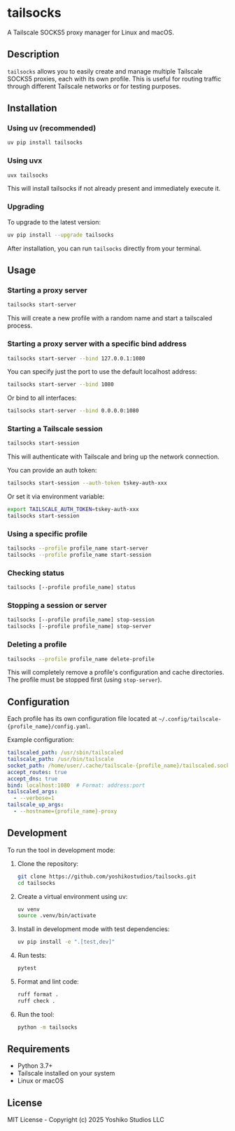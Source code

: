 # tailsocks

A Tailscale SOCKS5 proxy manager for Linux and macOS.

## Description

`tailsocks` allows you to easily create and manage multiple Tailscale SOCKS5 proxies, each with its own profile. This is useful for routing traffic through different Tailscale networks or for testing purposes.

## Installation

### Using uv (recommended)

```bash
uv pip install tailsocks
```

### Using uvx

```bash
uvx tailsocks
```
This will install tailsocks if not already present and immediately execute it.

### Upgrading

To upgrade to the latest version:

```bash
uv pip install --upgrade tailsocks
```


After installation, you can run `tailsocks` directly from your terminal.

## Usage

### Starting a proxy server

```bash
tailsocks start-server
```

This will create a new profile with a random name and start a tailscaled process.

### Starting a proxy server with a specific bind address

```bash
tailsocks start-server --bind 127.0.0.1:1080
```

You can specify just the port to use the default localhost address:

```bash
tailsocks start-server --bind 1080
```

Or bind to all interfaces:

```bash
tailsocks start-server --bind 0.0.0.0:1080
```

### Starting a Tailscale session

```bash
tailsocks start-session
```

This will authenticate with Tailscale and bring up the network connection.

You can provide an auth token:

```bash
tailsocks start-session --auth-token tskey-auth-xxx
```

Or set it via environment variable:

```bash
export TAILSCALE_AUTH_TOKEN=tskey-auth-xxx
tailsocks start-session
```

### Using a specific profile

```bash
tailsocks --profile profile_name start-server
tailsocks --profile profile_name start-session
```

### Checking status

```bash
tailsocks [--profile profile_name] status
```

### Stopping a session or server

```bash
tailsocks [--profile profile_name] stop-session
tailsocks [--profile profile_name] stop-server
```

### Deleting a profile

```bash
tailsocks --profile profile_name delete-profile
```

This will completely remove a profile's configuration and cache directories. The profile must be stopped first (using `stop-server`).

## Configuration

Each profile has its own configuration file located at `~/.config/tailscale-{profile_name}/config.yaml`.

Example configuration:

```yaml
tailscaled_path: /usr/sbin/tailscaled
tailscale_path: /usr/bin/tailscale
socket_path: /home/user/.cache/tailscale-{profile_name}/tailscaled.sock
accept_routes: true
accept_dns: true
bind: localhost:1080  # Format: address:port
tailscaled_args:
  - --verbose=1
tailscale_up_args:
  - --hostname={profile_name}-proxy
```

## Development

To run the tool in development mode:

1. Clone the repository:
   ```bash
   git clone https://github.com/yoshikostudios/tailsocks.git
   cd tailsocks
   ```

2. Create a virtual environment using uv:
   ```bash
   uv venv
   source .venv/bin/activate
   ```

3. Install in development mode with test dependencies:
   ```bash
   uv pip install -e ".[test,dev]"
   ```

4. Run tests:
   ```bash
   pytest
   ```

5. Format and lint code:
   ```bash
   ruff format .
   ruff check .
   ```

6. Run the tool:
   ```bash
   python -m tailsocks
   ```

## Requirements

- Python 3.7+
- Tailscale installed on your system
- Linux or macOS

## License

MIT License - Copyright (c) 2025 Yoshiko Studios LLC
